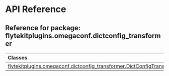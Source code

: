 # API Reference

## Reference for package: flytekitplugins.omegaconf.dictconfig_transformer

| Classes  |
| :------------- |
| [flytekitplugins.omegaconf.dictconfig_transformer.DictConfigTransformer](flytekitplugins_omegaconf_dictconfig_transformer_dictconfigtransformer) |
